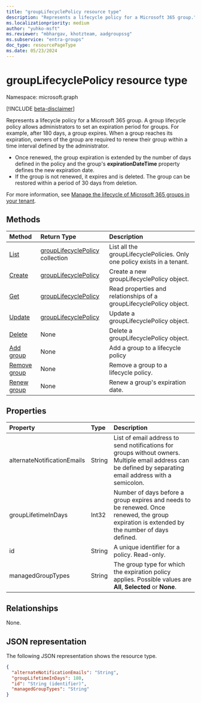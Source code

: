 ```yaml
---
title: "groupLifecyclePolicy resource type"
description: "Represents a lifecycle policy for a Microsoft 365 group."
ms.localizationpriority: medium
author: "yuhko-msft"
ms.reviewer: "mbhargav, khotzteam, aadgroupssg"
ms.subservice: "entra-groups"
doc_type: resourcePageType
ms.date: 05/23/2024
---
```


# groupLifecyclePolicy resource type

Namespace: microsoft.graph

[!INCLUDE [beta-disclaimer](../../includes/beta-disclaimer.md)]

Represents a lifecycle policy for a Microsoft 365 group. A group lifecycle policy allows administrators to set an expiration period for groups. For example, after 180 days, a group expires. When a group reaches its expiration, owners of the group are required to renew their group within a time interval defined by the administrator. 

- Once renewed, the group expiration is extended by the number of days defined in the policy and the group's **expirationDateTime** property defines the new expiration date.
- If the group is not renewed, it expires and is deleted. The group can be restored within a period of 30 days from deletion.

For more information, see [Manage the lifecycle of Microsoft 365 groups in your tenant](/entra/identity/users/groups-lifecycle).

## Methods

| Method                                                                                   | Return Type                                                | Description                                                         |
| :--------------------------------------------------------------------------------------- | :--------------------------------------------------------- | :------------------------------------------------------------------ |
| [List](../api/grouplifecyclepolicy-list.md)                       | [groupLifecyclePolicy](grouplifecyclepolicy.md) collection | List all the groupLifecyclePolicies. Only one policy exists in a tenant.                                |
|[Create](../api/grouplifecyclepolicy-post-grouplifecyclepolicies.md)|[groupLifecyclePolicy](../resources/grouplifecyclepolicy.md)|Create a new groupLifecyclePolicy object.|                               |
| [Get](../api/grouplifecyclepolicy-get.md)                           | [groupLifecyclePolicy](grouplifecyclepolicy.md)            | Read properties and relationships of a groupLifecyclePolicy object. |
| [Update](../api/grouplifecyclepolicy-update.md)                     | [groupLifecyclePolicy](grouplifecyclepolicy.md)            | Update a groupLifecyclePolicy object.                               |
| [Delete](../api/grouplifecyclepolicy-delete.md)                     | None                                                       | Delete a groupLifecyclePolicy object.                               |
| [Add group](../api/grouplifecyclepolicy-addgroup.md)         | None                                                       | Add a group to a lifecycle policy                                   |
| [Remove group](../api/grouplifecyclepolicy-removegroup.md) | None                                                       | Remove a group to a lifecycle policy.                               |
| [Renew group](../api/grouplifecyclepolicy-renewgroup.md)                               | None                                                       | Renew a group's expiration date.                                    |

## Properties

| Property                    | Type   | Description                                                                                                                                                |
| :-------------------------- | :----- | :--------------------------------------------------------------------------------------------------------------------------------------------------------- |
| alternateNotificationEmails | String | List of email address to send notifications for groups without owners. Multiple email address can be defined by separating email address with a semicolon. |
| groupLifetimeInDays         | Int32  | Number of days before a group expires and needs to be renewed. Once renewed, the group expiration is extended by the number of days defined.               |
| id                          | String | A unique identifier for a policy. Read-only.                                                                                                               |
| managedGroupTypes           | String | The group type for which the expiration policy applies. Possible values are **All**, **Selected** or **None**.                                             |

## Relationships

None.

## JSON representation

The following JSON representation shows the resource type.

<!-- {
  "blockType": "resource",
  "optionalProperties": [

  ],
  "@odata.type": "microsoft.graph.groupLifecyclePolicy"
}-->

```json
{
  "alternateNotificationEmails": "String",
  "groupLifetimeInDays": 180,
  "id": "String (identifier)",
  "managedGroupTypes": "String"
}
```

<!-- uuid: 8fcb5dbc-d5aa-4681-8e31-b001d5168d79
2015-10-25 14:57:30 UTC -->
<!-- {
  "type": "#page.annotation",
  "description": "groupLifecyclePolicy resource",
  "keywords": "",
  "section": "documentation",
  "tocPath": ""
}-->
